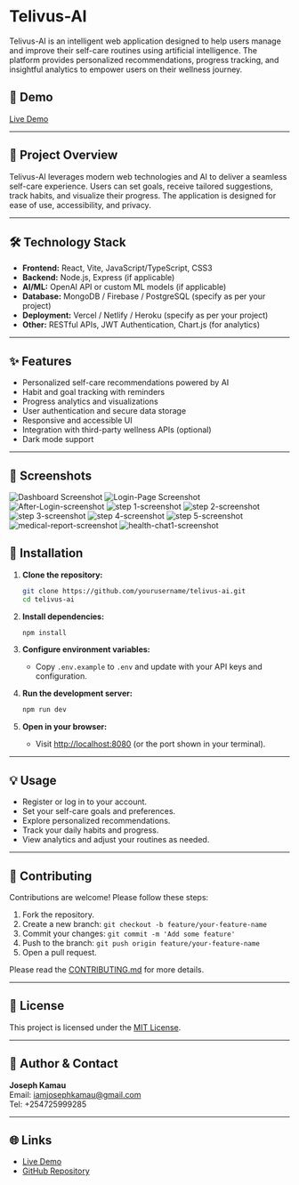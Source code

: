 # Telivus-AI

Telivus-AI is an intelligent web application designed to help users manage and improve their self-care routines using artificial intelligence. The platform provides personalized recommendations, progress tracking, and insightful analytics to empower users on their wellness journey.

## 🚀 Demo

[Live Demo](https://telivus.netlify.app/) <!-- Replace with actual live link if available -->

---

## 📖 Project Overview

Telivus-AI leverages modern web technologies and AI to deliver a seamless self-care experience. Users can set goals, receive tailored suggestions, track habits, and visualize their progress. The application is designed for ease of use, accessibility, and privacy.

---

## 🛠️ Technology Stack

- **Frontend:** React, Vite, JavaScript/TypeScript, CSS3
- **Backend:** Node.js, Express (if applicable)
- **AI/ML:** OpenAI API or custom ML models (if applicable)
- **Database:** MongoDB / Firebase / PostgreSQL (specify as per your project)
- **Deployment:** Vercel / Netlify / Heroku (specify as per your project)
- **Other:** RESTful APIs, JWT Authentication, Chart.js (for analytics)

---

## ✨ Features

- Personalized self-care recommendations powered by AI
- Habit and goal tracking with reminders
- Progress analytics and visualizations
- User authentication and secure data storage
- Responsive and accessible UI
- Integration with third-party wellness APIs (optional)
- Dark mode support

---

## 📸 Screenshots

![Dashboard Screenshot](screenshots/dashboard.png)
![Login-Page Screenshot](screenshots/login-page.png)
![After-Login-screenshot](screenshots/after-login.png)
![step 1-screenshot](screenshots/step1.png)
![step 2-screenshot](screenshots/step2.png)
![step 3-screenshot](screenshots/step3.png)
![step 4-screenshot](screenshots/step4.png)
![step 5-screenshot](screenshots/step5.png)
![medical-report-screenshot](screenshots/medical-report.png)
![health-chat1-screenshot](screenshots/health-chat1.png)


## 📝 Installation

1. **Clone the repository:**
   ```sh
   git clone https://github.com/yourusername/telivus-ai.git
   cd telivus-ai
   ```

2. **Install dependencies:**
   ```sh
   npm install
   ```

3. **Configure environment variables:**
   - Copy `.env.example` to `.env` and update with your API keys and configuration.

4. **Run the development server:**
   ```sh
   npm run dev
   ```

5. **Open in your browser:**
   - Visit [http://localhost:8080](http://localhost:8080) (or the port shown in your terminal).

---

## 💡 Usage

- Register or log in to your account.
- Set your self-care goals and preferences.
- Explore personalized recommendations.
- Track your daily habits and progress.
- View analytics and adjust your routines as needed.

---

## 🤝 Contributing

Contributions are welcome! Please follow these steps:

1. Fork the repository.
2. Create a new branch: `git checkout -b feature/your-feature-name`
3. Commit your changes: `git commit -m 'Add some feature'`
4. Push to the branch: `git push origin feature/your-feature-name`
5. Open a pull request.

Please read the [CONTRIBUTING.md](CONTRIBUTING.md) for more details.

---

## 📄 License

This project is licensed under the [MIT License](LICENSE).

---

## 👤 Author & Contact

**Joseph Kamau**  
Email: [iamjosephkamau@gmail.com](mailto:iamjosephkamau@gmail.com)  
Tel: +254725999285

---

## 🌐 Links

- [Live Demo](https://telivus.netlify.app/) <!-- Replace with actual live link -->
- [GitHub Repository](https://github.com/josephkamau32/telivus-ai)
